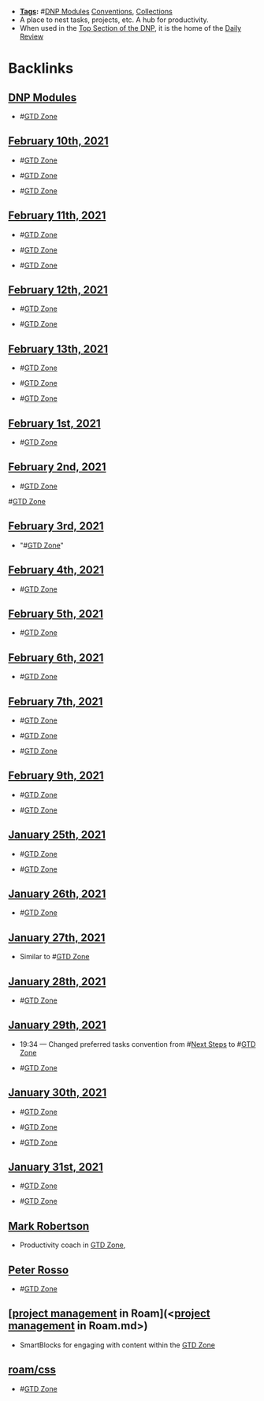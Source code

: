 - **[Tags](<Tags.md>):** #[DNP Modules](<DNP Modules.md>) [Conventions](<Conventions.md>), [Collections](<Collections.md>)
- A place to nest tasks, projects, etc. A hub for productivity.
- When used in the [Top Section of the DNP](<Top Section of the DNP.md>), it is the home of the [Daily Review](((hUyrZQscO)))

# Backlinks
## [DNP Modules](<DNP Modules.md>)
- #[GTD Zone](<GTD Zone.md>)

## [February 10th, 2021](<February 10th, 2021.md>)
- #[GTD Zone](<GTD Zone.md>)

- #[GTD Zone](<GTD Zone.md>)

- #[GTD Zone](<GTD Zone.md>)

## [February 11th, 2021](<February 11th, 2021.md>)
- #[GTD Zone](<GTD Zone.md>)

- #[GTD Zone](<GTD Zone.md>)

- #[GTD Zone](<GTD Zone.md>)

## [February 12th, 2021](<February 12th, 2021.md>)
- #[GTD Zone](<GTD Zone.md>)

- #[GTD Zone](<GTD Zone.md>)

## [February 13th, 2021](<February 13th, 2021.md>)
- #[GTD Zone](<GTD Zone.md>)

- #[GTD Zone](<GTD Zone.md>)

- #[GTD Zone](<GTD Zone.md>)

## [February 1st, 2021](<February 1st, 2021.md>)
- #[GTD Zone](<GTD Zone.md>)

## [February 2nd, 2021](<February 2nd, 2021.md>)
- #[GTD Zone](<GTD Zone.md>)

#[GTD Zone](<GTD Zone.md>)

## [February 3rd, 2021](<February 3rd, 2021.md>)
- "#[GTD Zone](<GTD Zone.md>)"

## [February 4th, 2021](<February 4th, 2021.md>)
- #[GTD Zone](<GTD Zone.md>)

## [February 5th, 2021](<February 5th, 2021.md>)
- #[GTD Zone](<GTD Zone.md>)

## [February 6th, 2021](<February 6th, 2021.md>)
- #[GTD Zone](<GTD Zone.md>)

## [February 7th, 2021](<February 7th, 2021.md>)
- #[GTD Zone](<GTD Zone.md>)

- #[GTD Zone](<GTD Zone.md>)

- #[GTD Zone](<GTD Zone.md>)

## [February 9th, 2021](<February 9th, 2021.md>)
- #[GTD Zone](<GTD Zone.md>)

- #[GTD Zone](<GTD Zone.md>)

## [January 25th, 2021](<January 25th, 2021.md>)
- #[GTD Zone](<GTD Zone.md>)

- #[GTD Zone](<GTD Zone.md>)

## [January 26th, 2021](<January 26th, 2021.md>)
- #[GTD Zone](<GTD Zone.md>)

## [January 27th, 2021](<January 27th, 2021.md>)
- Similar to #[GTD Zone](<GTD Zone.md>)

## [January 28th, 2021](<January 28th, 2021.md>)
- #[GTD Zone](<GTD Zone.md>)

## [January 29th, 2021](<January 29th, 2021.md>)
- 19:34 — Changed preferred tasks convention from #[Next Steps](<Next Steps.md>) to #[GTD Zone](<GTD Zone.md>)

- #[GTD Zone](<GTD Zone.md>)

## [January 30th, 2021](<January 30th, 2021.md>)
- #[GTD Zone](<GTD Zone.md>)

- #[GTD Zone](<GTD Zone.md>)

- #[GTD Zone](<GTD Zone.md>)

## [January 31st, 2021](<January 31st, 2021.md>)
- #[GTD Zone](<GTD Zone.md>)

- #[GTD Zone](<GTD Zone.md>)

## [Mark Robertson](<Mark Robertson.md>)
- Productivity coach in [GTD Zone](<GTD Zone.md>),

## [Peter Rosso](<Peter Rosso.md>)
- #[GTD Zone](<GTD Zone.md>)

## [[project management](<[project management.md>) in Roam](<[project management](<project management.md>) in Roam.md>)
- SmartBlocks for engaging with content within the [GTD Zone](<GTD Zone.md>)

## [roam/css](<roam/css.md>)
- #[GTD Zone](<GTD Zone.md>)

